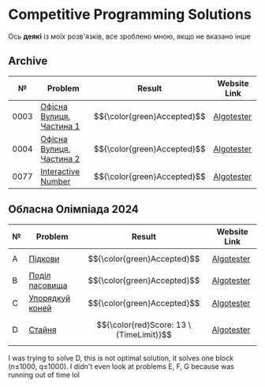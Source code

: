 # Competitive Programming Solutions
Ось **деякі** із моїх розв'язків, все зроблено мною, якщо не вказано інше

## Archive

| № | Problem | Result | Website Link |
|------------|--------------|--------|--------------|
| 0003          | [Офісна Вулиця. Частина 1](Competitive-Programming-Solutions/blob/master/archive/0003.py)    | $${\color{green}Accepted}$$| [Algotester](https://algotester.com/en/ArchiveProblem/DisplayWithEditor/40792) |
| 0004          | [Офісна Вулиця. Частина 2](Competitive-Programming-Solutions/blob/master/archive/0004.py) | $${\color{green}Accepted}$$| [Algotester](https://algotester.com/en/ArchiveProblem/DisplayWithEditor/40793) |
| 0077          | [Interactive Number](Competitive-Programming-Solutions/blob/master/archive/0077.py) | $${\color{green}Accepted}$$ | [Algotester](https://algotester.com/en/ArchiveProblem/DisplayWithEditor/40909) |

## Обласна Олімпіада 2024

| № | Problem | Result | Website Link |
|------------|--------------|--------|--------------|
| А          | [Підкови](Competitive-Programming-Solutions/blob/master/oblasna_olimpiada_2024/A.py)    | $${\color{green}Accepted}$$| [Algotester](https://algotester.com/uk/ArchiveProblem/DisplayWithEditor/71033) |
| B          | [Поділ пасовища](Competitive-Programming-Solutions/blob/master/oblasna_olimpiada_2024/B.py) | $${\color{green}Accepted}$$| [Algotester](https://algotester.com/uk/ArchiveProblem/DisplayWithEditor/71034) |
| C          | [Упорядкуй коней](Competitive-Programming-Solutions/blob/master/oblasna_olimpiada_2024/C.py) | $${\color{green}Accepted}$$ | [Algotester](https://algotester.com/uk/ArchiveProblem/DisplayWithEditor/71035) 
| D          | [Стайня](Competitive-Programming-Solutions/blob/master/oblasna_olimpiada_2024/D.py) | $${\color{red}Score: 13 \ (TimeLimit)}$$ | [Algotester](https://algotester.com/uk/ArchiveProblem/DisplayWithEditor/71036) 

I was trying to solve D, this is not optimal solution, it solves one block (n≤1000, q≤1000). I didn't even look at problems E, F, G because was running out of time lol
